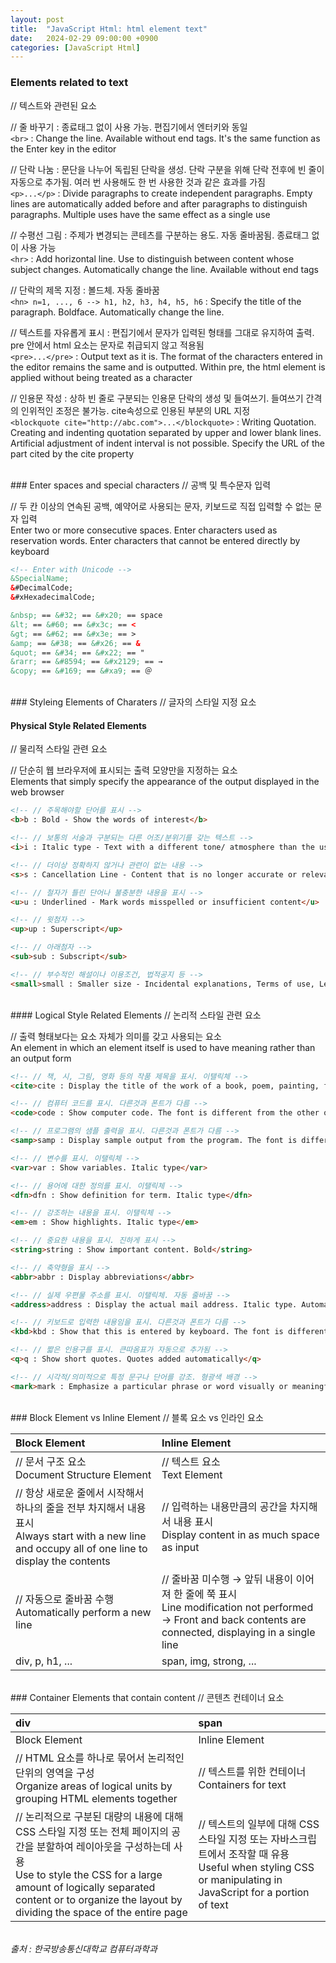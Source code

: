 ```yaml
---
layout: post
title:  "JavaScript Html: html element text"
date:   2024-02-29 09:00:00 +0900
categories: [JavaScript Html]
---
```


### Elements related to text   
// 텍스트와 관련된 요소   
   
// 줄 바꾸기 : 종료태그 없이 사용 가능. 편집기에서 엔터키와 동일   
`<br>` : Change the line. Available without end tags. It's the same function as the Enter key in the editor   
   
// 단락 나눔 : 문단을 나누어 독립된 단락을 생성. 단락 구분을 위해 단락 전후에 빈 줄이 자동으로 추가됨. 여러 번 사용해도 한 번 사용한 것과 같은 효과를 가짐   
`<p>...</p>` : Divide paragraphs to create independent paragraphs. Empty lines are automatically added before and after paragraphs to distinguish paragraphs. Multiple uses have the same effect as a single use   
   
// 수평선 그림 : 주제가 변경되는 콘테츠를 구분하는 용도. 자동 줄바꿈됨. 종료태그 없이 사용 가능   
`<hr>` : Add horizontal line. Use to distinguish between content whose subject changes. Automatically change the line. Available without end tags   
   
// 단락의 제목 지정 : 볼드체. 자동 줄바꿈   
`<hn> n=1, ..., 6 --> h1, h2, h3, h4, h5, h6` : Specify the title of the paragraph. Boldface. Automatically change the line.   
   
// 텍스트를 자유롭게 표시 : 편집기에서 문자가 입력된 형태를 그대로 유지하여 출력. pre 안에서 html 요소는 문자로 취급되지 않고 적용됨   
`<pre>...</pre>` : Output text as it is. The format of the characters entered in the editor remains the same and is outputted. Within pre, the html element is applied without being treated as a character   
   
// 인용문 작성 : 상하 빈 줄로 구분되는 인용문 단락의 생성 및 들여쓰기. 들여쓰기 간격의 인위적인 조정은 불가능. cite속성으로 인용된 부분의 URL 지정   
`<blockquote cite="http://abc.com">...</blockquote>` : Writing Quotation. Creating and indenting quotation separated by upper and lower blank lines. Artificial adjustment of indent interval is not possible. Specify the URL of the part cited by the cite property   
   
<br />
### Enter spaces and special characters   
// 공백 및 특수문자 입력   
   
// 두 칸 이상의 연속된 공백, 예약어로 사용되는 문자, 키보드로 직접 입력할 수 없는 문자 입력   
Enter two or more consecutive spaces. Enter characters used as reservation words. Enter characters that cannot be entered directly by keyboard   
   
```html
<!-- Enter with Unicode -->
&SpecialName;
&#DecimalCode;
&#xHexadecimalCode;

&nbsp; == &#32; == &#x20; == space
&lt; == &#60; == &#x3c; == <
&gt; == &#62; == &#x3e; == >
&amp; == &#38; == &#x26; == &
&quot; == &#34; == &#x22; == "
&rarr; == &#8594; == &#x2129; == →
&copy; == &#169; == &#xa9; == ＠
```
   
<br />
### Styleing Elements of Charaters   
// 글자의 스타일 지정 요소   
   
#### Physical Style Related Elements   
// 물리적 스타일 관련 요소   
   
// 단순히 웹 브라우저에 표시되는 출력 모양만을 지정하는 요소   
Elements that simply specify the appearance of the output displayed in the web browser   
   
```html
<!-- // 주목해야할 단어를 표시 -->
<b>b : Bold - Show the words of interest</b>

<!-- // 보통의 서술과 구분되는 다른 어조/분위기를 갖는 텍스트 -->
<i>i : Italic type - Text with a different tone/ atmosphere than the usual description</i>

<!-- // 더이상 정확하지 않거나 관련이 없는 내용 -->
<s>s : Cancellation Line - Content that is no longer accurate or relevant</s>

<!-- // 철자가 틀린 단어나 불충분한 내용을 표시 -->
<u>u : Underlined - Mark words misspelled or insufficient content</u>

<!-- // 윗첨자 -->
<up>up : Superscript</up>

<!-- // 아래첨자 -->
<sub>sub : Subscript</sub>

<!-- // 부수적인 해설이나 이용조건, 법적공지 등 -->
<small>small : Smaller size - Incidental explanations, Terms of use, Legal announcement, etc.</small>
```
   
<br />
#### Logical Style Related Elements   
// 논리적 스타일 관련 요소   
   
// 출력 형태보다는 요소 자체가 의미를 갖고 사용되는 요소   
An element in which an element itself is used to have meaning rather than an output form   
   
```html
<!-- // 책, 시, 그림, 영화 등의 작품 제목을 표시. 이탤릭체 -->
<cite>cite : Display the title of the work of a book, poem, painting, film, etc. Italic type</cite>

<!-- // 컴퓨터 코드를 표시. 다른것과 폰트가 다름 -->
<code>code : Show computer code. The font is different from the other one</code>

<!-- // 프로그램의 샘플 출력을 표시. 다른것과 폰트가 다름 -->
<samp>samp : Display sample output from the program. The font is different from the other one</samp>

<!-- // 변수를 표시. 이탤릭체 -->
<var>var : Show variables. Italic type</var>

<!-- // 용어에 대한 정의를 표시. 이탤릭체 -->
<dfn>dfn : Show definition for term. Italic type</dfn>

<!-- // 강조하는 내용을 표시. 이탤릭체 -->
<em>em : Show highlights. Italic type</em>

<!-- // 중요한 내용을 표시. 진하게 표시 -->
<string>string : Show important content. Bold</string>

<!-- // 축약형을 표시 -->
<abbr>abbr : Display abbreviations</abbr>

<!-- // 실제 우편물 주소를 표시. 이탤릭체. 자동 줄바꿈 -->
<address>address : Display the actual mail address. Italic type. Automatically change the line</address>

<!-- // 키보드로 입력한 내용임을 표시. 다른것과 폰트가 다름 -->
<kbd>kbd : Show that this is entered by keyboard. The font is different from the other one</kbd>

<!-- // 짧은 인용구를 표시. 큰따옴표가 자동으로 추가됨 -->
<q>q : Show short quotes. Quotes added automatically</q>

<!-- // 시각적/의미적으로 특정 문구나 단어를 강조. 형광색 배경 -->
<mark>mark : Emphasize a particular phrase or word visually or meaningfully. The background is fluorescent</mark>
```
   
<br />   
### Block Element vs Inline Element   
// 블록 요소 vs 인라인 요소   
   
|Block Element|Inline Element|
|:---|:---|
|// 문서 구조 요소<br />Document Structure Element|// 텍스트 요소<br />Text Element|
|// 항상 새로운 줄에서 시작해서 하나의 줄을 전부 차지해서 내용 표시<br />Always start with a new line and occupy all of one line to display the contents|// 입력하는 내용만큼의 공간을 차지해서 내용 표시<br />Display content in as much space as input|
|// 자동으로 줄바꿈 수행<br />Automatically perform a new line|// 줄바꿈 미수행 → 앞뒤 내용이 이어져 한 줄에 쭉 표시<br />Line modification not performed → Front and back contents are connected, displaying in a single line|
|div, p, h1, ...|span, img, strong, ...|
   
<br />
### Container Elements that contain content   
// 콘텐츠 컨테이너 요소   
   
|div|span|
|:---|:---|
|Block Element|Inline Element|
|// HTML 요소를 하나로 묶어서 논리적인 단위의 영역을 구성<br />Organize areas of logical units by grouping HTML elements together|// 텍스트를 위한 컨테이너<br />Containers for text|
|// 논리적으로 구분된 대량의 내용에 대해 CSS 스타일 지정 또는 전체 페이지의 공간을 분할하여 레이아웃을 구성하는데 사용<br />Use to style the CSS for a large amount of logically separated content or to organize the layout by dividing the space of the entire page|// 텍스트의 일부에 대해 CSS 스타일 지정 또는 자바스크립트에서 조작할 때 유용<br />Useful when styling CSS or manipulating in JavaScript for a portion of text|
   
<br />
<cite>출처 : 한국방송통신대학교 컴퓨터과학과</cite>
